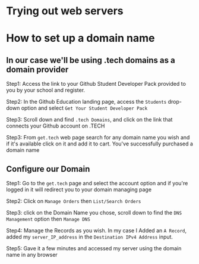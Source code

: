 # Trying out web servers

# How to set up a domain name
## In our case we'll be using .tech domains as a domain provider
Step1: Access the link to your Github Student Developer Pack provided to you by your school and register.

Step2: In the Github Education landing page, access the `Students` drop-down option and select  `Get Your Student Developer Pack`

Step3: Scroll down and find `.tech Domains`, and click on the link that connects your Github account on .TECH

Step3: From `get.tech` web page search for any domain name you wish and if it's available click on it and add it to cart. You've successfully purchased a domain name


## Configure our Domain
Step1: Go to the `get.tech` page and select the account option and if you're logged in it will redirect you to your domain managing page

Step2: Click on `Manage Orders` then `List/Search Orders`

Step3: click on the Domain Name you chose, scroll down to find the `DNS Management` option then `Manage DNS`

Step4: Manage the Records as you wish. In my case I Added an `A Record`, added my `server_IP_address` in the `Destination IPv4 Address` input.

Step5: Gave it a few minutes and accessed my server using the domain name in any browser
